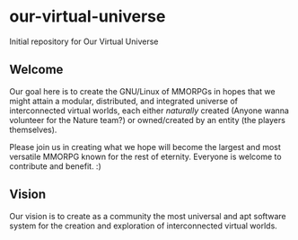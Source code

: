# our-virtual-universe
Initial repository for Our Virtual Universe

## Welcome
Our goal here is to create the GNU/Linux of MMORPGs in hopes that we might attain
a modular, distributed, and integrated universe of interconnected virtual worlds,
each either _naturally_ created (Anyone wanna volunteer for the Nature team?)
or owned/created by an entity (the players themselves).

Please join us in creating what we hope will become the largest and most versatile
MMORPG known for the rest of eternity.
Everyone is welcome to contribute and benefit. :)

## Vision
Our vision is to create as a community the most universal and apt software system
for the creation and exploration of interconnected virtual worlds.
